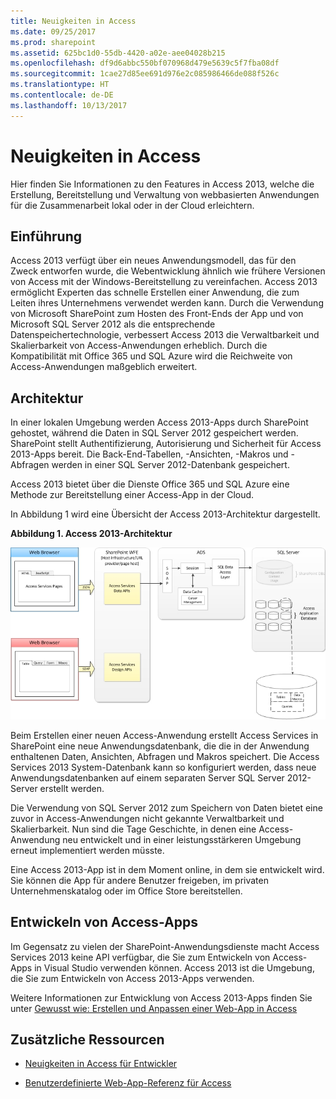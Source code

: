 ```yaml
---
title: Neuigkeiten in Access
ms.date: 09/25/2017
ms.prod: sharepoint
ms.assetid: 625bc1d0-55db-4420-a02e-aee04028b215
ms.openlocfilehash: df9d6abbc550bf070968d479e5639c5f7fba08df
ms.sourcegitcommit: 1cae27d85ee691d976e2c085986466de088f526c
ms.translationtype: HT
ms.contentlocale: de-DE
ms.lasthandoff: 10/13/2017
---
```

# <a name="whats-new-in-access"></a>Neuigkeiten in Access
Hier finden Sie Informationen zu den Features in Access 2013, welche die Erstellung, Bereitstellung und Verwaltung von webbasierten Anwendungen für die Zusammenarbeit lokal oder in der Cloud erleichtern.
## <a name="introduction"></a>Einführung
<a name="SP15_access15overview_Introduction"> </a>

Access 2013 verfügt über ein neues Anwendungsmodell, das für den Zweck entworfen wurde, die Webentwicklung ähnlich wie frühere Versionen von Access mit der Windows-Bereitstellung zu vereinfachen. Access 2013 ermöglicht Experten das schnelle Erstellen einer Anwendung, die zum Leiten ihres Unternehmens verwendet werden kann. Durch die Verwendung von Microsoft SharePoint zum Hosten des Front-Ends der App und von Microsoft SQL Server 2012 als die entsprechende Datenspeichertechnologie, verbessert Access 2013 die Verwaltbarkeit und Skalierbarkeit von Access-Anwendungen erheblich. Durch die Kompatibilität mit Office 365 und SQL Azure wird die Reichweite von Access-Anwendungen maßgeblich erweitert.
  
    
    

## <a name="architecture"></a>Architektur
<a name="SP15_access15overview_Architecture"> </a>

In einer lokalen Umgebung werden Access 2013-Apps durch SharePoint gehostet, während die Daten in SQL Server 2012 gespeichert werden. SharePoint stellt Authentifizierung, Autorisierung und Sicherheit für Access 2013-Apps bereit. Die Back-End-Tabellen, -Ansichten, -Makros und -Abfragen werden in einer SQL Server 2012-Datenbank gespeichert.
  
    
    
Access 2013 bietet über die Dienste Office 365 und SQL Azure eine Methode zur Bereitstellung einer Access-App in der Cloud.
  
    
    
In Abbildung 1 wird eine Übersicht der Access 2013-Architektur dargestellt.
  
    
    

**Abbildung 1. Access 2013-Architektur**

  
    
    

  
    
    
![Architektur von Access 2013](../images/odc_Office15_Access15OverviewDK2_Figure07.jpg)
  
    
    
Beim Erstellen einer neuen Access-Anwendung erstellt Access Services in SharePoint eine neue Anwendungsdatenbank, die die in der Anwendung enthaltenen Daten, Ansichten, Abfragen und Makros speichert. Die Access Services 2013 System-Datenbank kann so konfiguriert werden, dass neue Anwendungsdatenbanken auf einem separaten Server SQL Server 2012-Server erstellt werden.
  
    
    
Die Verwendung von SQL Server 2012 zum Speichern von Daten bietet eine zuvor in Access-Anwendungen nicht gekannte Verwaltbarkeit und Skalierbarkeit. Nun sind die Tage Geschichte, in denen eine Access-Anwendung neu entwickelt und in einer leistungsstärkeren Umgebung erneut implementiert werden müsste.
  
    
    
Eine Access 2013-App ist in dem Moment online, in dem sie entwickelt wird. Sie können die App für andere Benutzer freigeben, im privaten Unternehmenskatalog oder im Office Store bereitstellen.
  
    
    

## <a name="developing-access-apps"></a>Entwickeln von Access-Apps
<a name="SP15_access15overview_DevelopingAccessapps"> </a>

Im Gegensatz zu vielen der SharePoint-Anwendungsdienste macht Access Services 2013 keine API verfügbar, die Sie zum Entwickeln von Access-Apps in Visual Studio verwenden können. Access 2013 ist die Umgebung, die Sie zum Entwickeln von Access 2013-Apps verwenden.
  
    
    
Weitere Informationen zur Entwicklung von Access 2013-Apps finden Sie unter [Gewusst wie: Erstellen und Anpassen einer Web-App in Access](http://msdn.microsoft.com/library/628745f4-82e9-4838-9726-6f3e506a654f%28Office.15%29.aspx)
  
    
    

## <a name="additional-resources"></a>Zusätzliche Ressourcen
<a name="SP15_access15overview_addres"> </a>


-  [Neuigkeiten in Access für Entwickler](http://msdn.microsoft.com/library/df778f51-d65e-4c30-b618-65003ceb39b3%28Office.15%29.aspx)
    
  
-  [Benutzerdefinierte Web-App-Referenz für Access](http://msdn.microsoft.com/library/8d696fa4-a6f2-4fb1-8662-a313bf0b5989%28Office.15%29.aspx)
    
  

